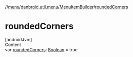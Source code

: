 //[menu](../../index.md)/[danbroid.util.menu](../index.md)/[MenuItemBuilder](index.md)/[roundedCorners](rounded-corners.md)



# roundedCorners  
[androidJvm]  
Content  
var [roundedCorners](rounded-corners.md): [Boolean](https://kotlinlang.org/api/latest/jvm/stdlib/kotlin/-boolean/index.html) = true  



